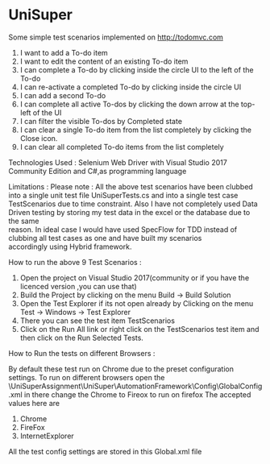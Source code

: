 # UniSuper
Some simple test scenarios implemented on http://todomvc.com
  1. I want to add a To-do item
  2. I want to edit the content of an existing To-do item
  3. I can complete a To-do by clicking inside the circle UI to the left of the To-do
  4. I can re-activate a completed To-do by clicking inside the circle UI
  5.  	I can add a second To-do
  6. I can complete all active To-dos by clicking the down arrow at the top-left of the UI
  7. I can filter the visible To-dos by Completed state	
  8. I can clear a single To-do item from the list completely by clicking the Close icon.
  9. I can clear all completed To-do items from the list completely

Technologies Used : 
Selenium Web Driver with Visual Studio 2017 Community Edition and C#,as programming language

Limitations :
Please note : All the above test scenarios have been clubbed into a single unit test file UniSuperTests.cs 
and into a single test case TestScenarios due to time constraint.
Also I have not completely used Data Driven testing by storing my test data in the excel or the database due to the same  
reason.
In ideal case I would have used SpecFlow for TDD instead of clubbing all test cases as one and have built my scenarios  
accordingly using Hybrid framework.

How to run the above 9 Test Scenarios : 

1. Open the project on Visual Studio 2017(community or if you have the licenced version ,you can use that)
2. Build the Project by clicking on the menu Build -> Build Solution
3. Open the Test Explorer if its not open already by Clicking on the menu Test -> Windows -> Test Explorer
4. There you can see the test item TestScenarios
5. Click on the Run All link or right click on the TestScenarios test item and then click on the Run Selected Tests.

How to Run the tests on different Browsers : 

By default these test run on Chrome due to the preset configuration settings. To run on different browsers open the 
\\UniSuperAssignment\\UniSuper\\AutomationFramework\\Config\\GlobalConfig.xml
in there change the <BrowserType>Chrome</BrowserType> to <BrowserType>Fireox</BrowserType> to run on firefox
The accepted values here are 
1. Chrome
2. FireFox
3. InternetExplorer

All the test config settings are stored in this Global.xml file
